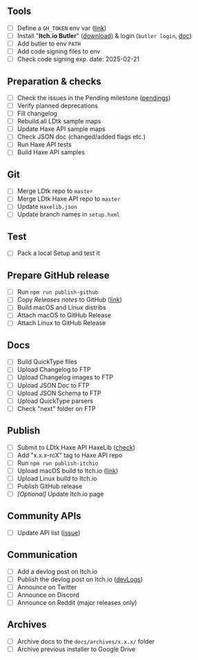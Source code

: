 ## Tools
- [ ] Define a `GH_TOKEN` env var  ([link](https://github.com/settings/tokens))
- [ ] Install "**Itch.io Butler**" ([download](https://itchio.itch.io/butler)) & login (`butler login`, [doc](https://itch.io/docs/butler/))
- [ ] Add butler to env `PATH`
- [ ] Add code signing files to env
- [ ] Check code signing exp. date: 2025-02-21

## Preparation & checks
- [ ] Check the issues in the Pending milestone ([pendings](https://github.com/deepnight/ldtk/milestone/28))
- [ ] Verify planned deprecations
- [ ] Fill changelog
- [ ] Rebuild all LDtk sample maps
- [ ] Update Haxe API sample maps
- [ ] Check JSON doc (changed/added flags etc.)
- [ ] Run Haxe API tests
- [ ] Build Haxe API samples

## Git
- [ ] Merge LDtk repo to `master`
- [ ] Merge LDtk Haxe API repo to `master`
- [ ] Update `Haxelib.json`
- [ ] Update branch names in `setup.hxml`

## Test

- [ ] Pack a local Setup and test it

## Prepare GitHub release
- [ ] Run `npm run publish-github`
- [ ] Copy *Releases notes* to GitHub ([link](https://github.com/deepnight/ldtk/releases))
- [ ] Build macOS and Linux distribs
- [ ] Attach macOS to GitHub Release
- [ ] Attach Linux to GitHub Release

## Docs
- [ ] Build QuickType files
- [ ] Upload Changelog to FTP
- [ ] Upload Changelog images to FTP
- [ ] Upload JSON Doc to FTP
- [ ] Upload JSON Schema to FTP
- [ ] Upload QuickType parsers
- [ ] Check "next" folder on FTP

## Publish
- [ ] Submit to LDtk Haxe API HaxeLib ([check](https://lib.haxe.org/p/ldtk-haxe-api/))
- [ ] Add "x.x.x-rcX" tag to Haxe API repo
- [ ] Run `npm run publish-itchio`
- [ ] Upload macOS build to Itch.io ([link](https://itch.io/dashboard))
- [ ] Upload Linux build to Itch.io
- [ ] Publish GitHub release
- [ ] *[Optional]* Update Itch.io page

## Community APIs
- [ ] Update API list ([issue](https://github.com/deepnight/ldtk/issues/273))

## Communication
- [ ] Add a devlog post on Itch.io
- [ ] Publish the devlog post on Itch.io ([devLogs](https://itch.io/dashboard/game/740403/devlog))
- [ ] Announce on Twitter
- [ ] Announce on Discord
- [ ] Announce on Reddit (major releases only)

## Archives
- [ ] Archive docs to the `docs/archives/x.x.x/` folder
- [ ] Archive previous installer to Google Drive
